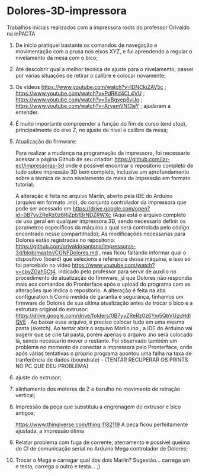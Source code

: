 # Dolores-3D-impressora
Trabalhos iniciais realizados com a impressora roots do professor Orivaldo na inPACTA

1. De inicio pratiquei bastante os comandos de navegação e movimentação com a prusa nos eixos XYZ, e fui aprendendo a regular o nivelamento da mesa com o bico;

2. Até descobrir qual a melhor técnica de ajuste para o nivelamento, passei por várias situações de retirar o calibre e colocar novamente;

3. Os vídeos
	https://www.youtube.com/watch?v=lDNCkiZAV5c ;
	https://www.youtube.com/watch?v=PdRKd4CL4VU ;
	https://www.youtube.com/watch?v=5vBgvep8vUo ;
	https://www.youtube.com/watch?v=ArvamVNCteY ;
ajudaram a entender.

4. É muito importante compreender a função do fim de curso (end stop), principalmente do eixo Z, no ajuste de nivel e calibre da mesa;

5. Atualização do firmware:

	Para realizar a mudança na programação da impressora, foi necessario acessar a página Github de seu criador: 	https://github.com/lar-ect/impressoras-3d onde é possivel encontrar o repositorio completo de tudo sobre impressão 3D bem completo, inclusive um aprofundamento sobre a técnica de auto nivelamento da mesa de impressão em formato tutorial;
	
	A alteração é feita no arquivo Marlin, aberto pela IDE do Arduino (arquivo em formato .ino), do conjunto controlador da impressora que pode ser acessado em https://drive.google.com/open?id=0B7yvZReRz0z6RjZpb1BrNDZRWXc
(Aqui está o arquivo completo de uso geral em qualquer impressora 3D, sendo necessario definir os parametros especificos da máquina a qual será controlada pelo código encontrado nesse compartilhado);
	As modificações necessarias para Dolores estão registradas no repositorio: https://github.com/orivaldosantana/impressoras-3d/blob/master/CONFDolores.md , mas ficou faltando informar qual o dispositivo (board) que seleciona a referencia dessa máquina, e isso só foi percebido no vídeo https://www.youtube.com/watch?v=cpyZGah5Ct4, indicado pelo professor para servir de auxilio no procedimento de atualização do firmware, já que Dolores não respondia mais aos comandos do Pronterface após o upload do programa com as alterações que indica o repositorio.
	A alteração é feita na aba configuration.h
	Como medida de garantia e segurança, tinhamos um firmware de Dolores de sua ultima atualização antes de trocar o bico e a estrutura original do extrusor: https://drive.google.com/drive/folders/0B7yvZReRz0z6Ym5QbVUzcHdIQVE . Ao baixar esse arquivo, é preciso colocar tudo em uma mesma pasta (sketch). Ao tentar abrir o arquivo Marlin.ino , a IDE do Arduino vai sugerir que se crie tal pasta, porém apenas o arquivo .ino será colocado lá, sendo necessario mover o restante.
	Foi observado também um problema no momento de conectar a impressora pelo Pronterface, onde após várias tentativas o próprio programa apontou uma falha na taxa de tranferência de dados (boundrate) - (TENTAR RECUPERAR OS PRINTS NO PC QUE DEU PROBLEMA)


6. ajuste do extrusor;
7. alinhamento dos motores de Z e barulho no movimento de retração vertical;
8. Impressão da peça que substituiu a engrenagem do extrusor e bico antigos;

	https://www.thingiverse.com/thing:1182119 A peça ficou perfeitamente ajustada, a impressão ótima
	
9. Relatar problema com fuga de corrente, aterramento e possivel queima do CI de comunicação serial no Arduino Mega controlador de Dolores;

10. Trocar o Mega e carregar qual dos dois Marlin? Sugestão... carrega um e testa, carrega o outro e testa... ;)
